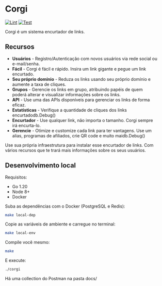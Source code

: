 # Corgi

[![Lint](https://github.com/wvoliveira/corgi/actions/workflows/lint.yaml/badge.svg)](https://github.com/wvoliveira/corgi/actions/workflows/lint.yaml)
[![Test](https://github.com/wvoliveira/corgi/actions/workflows/tests.yaml/badge.svg)](https://github.com/wvoliveira/corgi/actions/workflows/tests.yaml)

Corgi é um sistema encurtador de links.

## Recursos

* **Usuários** - Registro/Autenticação com novos usuários via rede social ou e-mail/senha.
* **Fácil** - Corgi é fácil e rápido. Insira um link gigante e pegue um link encurtado.
* **Seu próprio domínio** - Reduza os links usando seu próprio domínio e aumente a taxa de cliques.
* **Grupos** - Gerencie os links em grupo, atribuindo papéis de quem poderá alterar e visualizar informações sobre os links.
* **API** - Use uma das APIs disponíveis para gerenciar os links de forma eficaz.
* **Estatísticas** - Verifique a quantidade de cliques dos links encurtadodb.Debug()
* **Encurtador** - Use qualquer link, não importa o tamanho. Corgi sempre irá encurta-lo.
* **Gerencie** - Otimize e customize cada link para ter vantagens. Use um alias, programas de afiliados, crie QR code e muito maidb.Debug()

Use sua própria infraestrutura para instalar esse encurtador de links. Com vários recursos que te trará mais informações sobre os seus usuários.

## Desenvolvimento local

Requisitos:

* Go 1.20
* Node 8+
* Docker

Suba as dependências com o Docker (PostgreSQL e Redis):

```bash
make local-dep
```

Copie as variáveis de ambiente e carregue no terminal:

```bash
make local-env
```

Compile você mesmo:

```bash
make
```

E execute:

```bash
./corgi
```

Há uma collection do Postman na pasta docs\/
